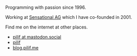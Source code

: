 Programming with passion since 1996.

Working at <a href="https://www.sensational.ch">Sensational AG</a> which I have co-founded in 2001.

Find me on the internet at other places.

* <a rel="nofollow me" href="https://mastodon.social/@pilif">pilif at mastodon.social</a>
* <a href="http://news.ycombinator.com/user?id=pilif">pilif</a>
* <a href="https://blog.pilif.me">blog.pilif.me</a>
